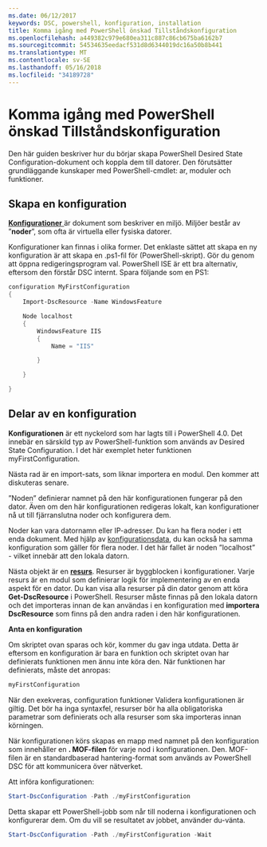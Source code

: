 ```yaml
---
ms.date: 06/12/2017
keywords: DSC, powershell, konfiguration, installation
title: Komma igång med PowerShell önskad Tillståndskonfiguration
ms.openlocfilehash: a449382c979e680ea311c887c86cb675ba6162b7
ms.sourcegitcommit: 54534635eedacf531d8d6344019dc16a50b8b441
ms.translationtype: MT
ms.contentlocale: sv-SE
ms.lasthandoff: 05/16/2018
ms.locfileid: "34189728"
---
```

# <a name="getting-started-with-powershell-desired-state-configuration"></a>Komma igång med PowerShell önskad Tillståndskonfiguration #

Den här guiden beskriver hur du börjar skapa PowerShell Desired State Configuration-dokument och koppla dem till datorer. Den förutsätter grundläggande kunskaper med PowerShell-cmdlet: ar, moduler och funktioner.


## <a name="create-a-configuration"></a>Skapa en konfiguration ##

[**Konfigurationer** ](https://msdn.microsoft.com/powershell/dsc/configurations) är dokument som beskriver en miljö. Miljöer består av ”**noder**”, som ofta är virtuella eller fysiska datorer.

Konfigurationer kan finnas i olika former. Det enklaste sättet att skapa en ny konfiguration är att skapa en .ps1-fil för (PowerShell-skript). Gör du genom att öppna redigeringsprogram val. PowerShell ISE är ett bra alternativ, eftersom den förstår DSC internt. Spara följande som en PS1:

```powershell
configuration MyFirstConfiguration
{
    Import-DscResource -Name WindowsFeature

    Node localhost
    {
        WindowsFeature IIS
        {
            Name = "IIS"

        }

    }

}
```
## <a name="parts-of-a-configuration"></a>Delar av en konfiguration ##
**Konfigurationen** är ett nyckelord som har lagts till i PowerShell 4.0. Det innebär en särskild typ av PowerShell-funktion som används av Desired State Configuration. I det här exemplet heter funktionen myFirstConfiguration.

Nästa rad är en import-sats, som liknar importera en modul. Den kommer att diskuteras senare.

”Noden” definierar namnet på den här konfigurationen fungerar på den dator. Även om den här konfigurationen redigeras lokalt, kan konfigurationer nå ut till fjärranslutna noder och konfigurera dem.

Noder kan vara datornamn eller IP-adresser. Du kan ha flera noder i ett enda dokument. Med hjälp av [konfigurationsdata](https://msdn.microsoft.com/powershell/dsc/configdata), du kan också ha samma konfiguration som gäller för flera noder. I det här fallet är noden ”localhost” - vilket innebär att den lokala datorn.

Nästa objekt är en [ **resurs**](https://msdn.microsoft.com/powershell/dsc/resources). Resurser är byggblocken i konfigurationer. Varje resurs är en modul som definierar logik för implementering av en enda aspekt för en dator. Du kan visa alla resurser på din dator genom att köra **Get-DscResource** i PowerShell. Resurser måste finnas på den lokala datorn och det importeras innan de kan användas i en konfiguration med **importera DscResource** som finns på den andra raden i den här konfigurationen.

**Anta en konfiguration**

Om skriptet ovan sparas och kör, kommer du gav inga utdata. Detta är eftersom en konfiguration är bara en funktion och skriptet ovan har definierats funktionen men ännu inte köra den. När funktionen har definierats, måste det anropas:
```powershell
myFirstConfiguration
```

När den exekveras, configuration funktioner Validera konfigurationen är giltig. Det bör ha inga syntaxfel, resurser bör ha alla obligatoriska parametrar som definierats och alla resurser som ska importeras innan körningen.

När konfigurationen körs skapas en mapp med namnet på den konfiguration som innehåller en **. MOF-filen** för varje nod i konfigurationen. Den. MOF-filen är en standardbaserad hantering-format som används av PowerShell DSC för att kommunicera över nätverket.

Att införa konfigurationen:
```powershell
Start-DscConfiguration -Path ./myFirstConfiguration
```
Detta skapar ett PowerShell-jobb som når till noderna i konfigurationen och konfigurerar dem. Om du vill se resultatet av jobbet, använder du-vänta.
```powershell
Start-DscConfiguration -Path ./myFirstConfiguration -Wait
```